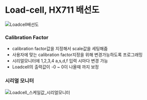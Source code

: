 # Load-cell, HX711 배선도
![Loadcell배선도](https://user-images.githubusercontent.com/98401825/163297469-da55a9f5-6dc5-46ab-899a-216d5c8c0f0b.png)

### Calibration Factor
* calibration factor값을 지정해서 scale값을 세팅해줌
* 사용자에 맞는 calibration factor지정을 위해 변경가능하도록 프로그래밍
* 시리얼모니터에 1,2,3,4  a,s,d,f 입력 시마다 변경 가능  
* Loadcell의 출력값이 -0 ~ 0이 나올때 까지 보정

### 시리얼 모니터
![Loadcell_스케일값_시리얼모니터](https://user-images.githubusercontent.com/98401825/163299699-592d0eb4-f8af-4171-b142-4a3dd0812f2f.png)  
